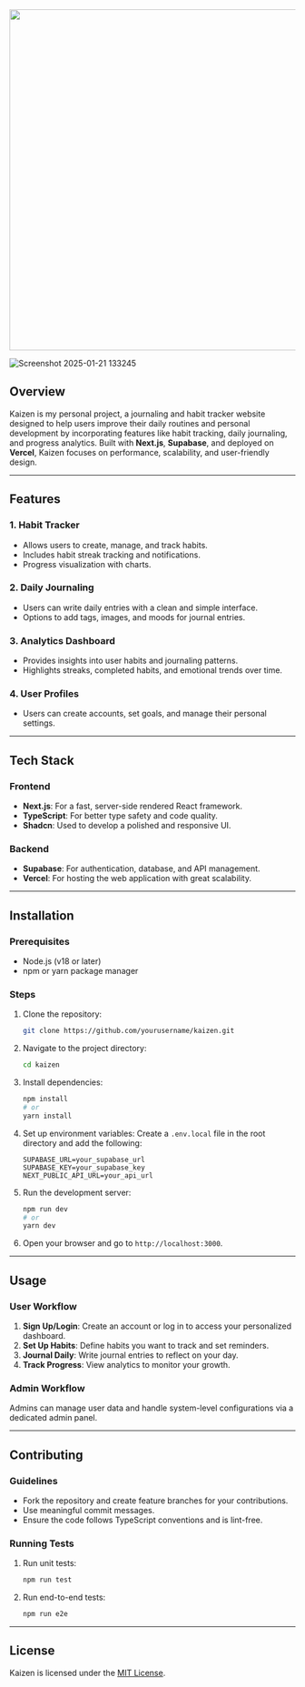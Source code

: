 <div align="center">
<img src="https://github.com/user-attachments/assets/b16a4922-5fbf-4a97-b7ad-b5b193226519" width=600 align=center/>
</div>

![Screenshot 2025-01-21 133245](https://github.com/user-attachments/assets/01f1e848-7be9-4ee0-9fb9-b888309ae724)

## Overview
Kaizen is my personal project, a journaling and habit tracker website designed to help users improve their daily routines and personal development by incorporating features like habit tracking, daily journaling, and progress analytics. Built with **Next.js**, **Supabase**, and deployed on **Vercel**, Kaizen focuses on performance, scalability, and user-friendly design.

---

## Features

### 1. Habit Tracker
- Allows users to create, manage, and track habits.
- Includes habit streak tracking and notifications.
- Progress visualization with charts.

### 2. Daily Journaling
- Users can write daily entries with a clean and simple interface.
- Options to add tags, images, and moods for journal entries.

### 3. Analytics Dashboard
- Provides insights into user habits and journaling patterns.
- Highlights streaks, completed habits, and emotional trends over time.

### 4. User Profiles
- Users can create accounts, set goals, and manage their personal settings.

---

## Tech Stack

### Frontend
- **Next.js**: For a fast, server-side rendered React framework.
- **TypeScript**: For better type safety and code quality.
- **Shadcn**: Used to develop a polished and responsive UI.

### Backend
- **Supabase**: For authentication, database, and API management.
- **Vercel**: For hosting the web application with great scalability.

---

## Installation

### Prerequisites
- Node.js (v18 or later)
- npm or yarn package manager

### Steps
1. Clone the repository:
   ```bash
   git clone https://github.com/yourusername/kaizen.git
   ```

2. Navigate to the project directory:
   ```bash
   cd kaizen
   ```

3. Install dependencies:
   ```bash
   npm install
   # or
   yarn install
   ```

4. Set up environment variables:
   Create a `.env.local` file in the root directory and add the following:
   ```plaintext
   SUPABASE_URL=your_supabase_url
   SUPABASE_KEY=your_supabase_key
   NEXT_PUBLIC_API_URL=your_api_url
   ```

5. Run the development server:
   ```bash
   npm run dev
   # or
   yarn dev
   ```

6. Open your browser and go to `http://localhost:3000`.

---

## Usage

### User Workflow
1. **Sign Up/Login**: Create an account or log in to access your personalized dashboard.
2. **Set Up Habits**: Define habits you want to track and set reminders.
3. **Journal Daily**: Write journal entries to reflect on your day.
4. **Track Progress**: View analytics to monitor your growth.

### Admin Workflow
Admins can manage user data and handle system-level configurations via a dedicated admin panel.

---

## Contributing

### Guidelines
- Fork the repository and create feature branches for your contributions.
- Use meaningful commit messages.
- Ensure the code follows TypeScript conventions and is lint-free.

### Running Tests
1. Run unit tests:
   ```bash
   npm run test
   ```
2. Run end-to-end tests:
   ```bash
   npm run e2e
   ```

---

## License
Kaizen is licensed under the [MIT License](/LICENSE).

